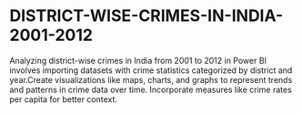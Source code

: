 # DISTRICT-WISE-CRIMES-IN-INDIA-2001-2012
 Analyzing district-wise crimes in India from 2001 to 2012 in Power BI involves importing datasets with crime statistics categorized by district and year.Create visualizations like maps, charts, and graphs to represent trends and patterns in crime data over time.  Incorporate measures like crime rates per capita for better context. 
